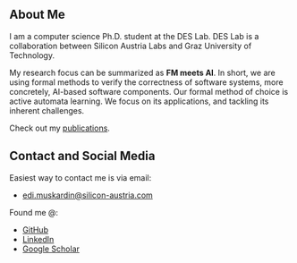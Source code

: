 ## About Me
I am a computer science Ph.D. student at the DES Lab. DES Lab is a collaboration between Silicon Austria Labs and Graz University of Technology.

My research focus can be summarized as **FM meets AI**.  In short, we are using formal methods to verify the correctness of software systems, more concretely, AI-based software components.
Our formal method of choice is active automata learning. We focus on its applications, and tackling its inherent challenges.

Check out my [publications](./publications.md).

## Contact and Social Media

Easiest way to contact me is via email:
- [edi.muskardin@silicon-austria.com](mailto:edi.muskardin@silicon-austria.com)

Found me @:

- [GitHub](https://github.com/emuskardin)
- [LinkedIn](https://www.linkedin.com/in/edi-mu%C5%A1kardin/)
- [Google Scholar](https://scholar.google.at/citations?hl=de&user=m6e8gb8AAAAJ)



